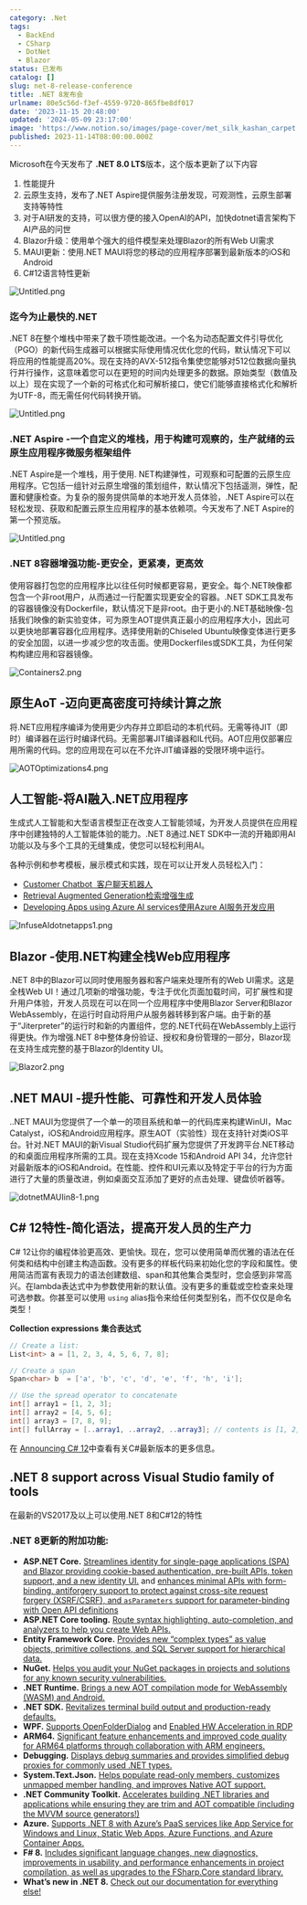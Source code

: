 ```yaml
---
category: .Net
tags:
  - BackEnd
  - CSharp
  - DotNet
  - Blazor
status: 已发布
catalog: []
slug: net-8-release-conference
title: .NET 8发布会
urlname: 80e5c56d-f3ef-4559-9720-865fbe8df017
date: '2023-11-15 20:48:00'
updated: '2024-05-09 23:17:00'
image: 'https://www.notion.so/images/page-cover/met_silk_kashan_carpet.jpg'
published: 2023-11-14T08:00:00.000Z
---
```


Microsoft在今天发布了 **.NET 8.0 LTS**版本，这个版本更新了以下内容

1. 性能提升
2. 云原生支持，发布了.NET Aspire提供服务注册发现，可观测性，云原生部署支持等特性
3. 对于AI研发的支持，可以很方便的接入OpenAI的API，加快dotnet语言架构下AI产品的问世
4. Blazor升级：使用单个强大的组件模型来处理Blazor的所有Web UI需求
5. MAUI更新：使用.NET MAUI将您的移动的应用程序部署到最新版本的iOS和Android
6. C#12语言特性更新

![Untitled.png](https://prod-files-secure.s3.us-west-2.amazonaws.com/5d24fe63-e567-4804-86f9-9fdc62e13082/10cda029-65af-4ea7-b30e-605b2d9e6c57/Untitled.png?X-Amz-Algorithm=AWS4-HMAC-SHA256&X-Amz-Content-Sha256=UNSIGNED-PAYLOAD&X-Amz-Credential=ASIAZI2LB46663K2QAIS%2F20250312%2Fus-west-2%2Fs3%2Faws4_request&X-Amz-Date=20250312T213457Z&X-Amz-Expires=3600&X-Amz-Security-Token=IQoJb3JpZ2luX2VjEH0aCXVzLXdlc3QtMiJHMEUCIQCDUbmpWQQf22uN5SWpauPb31HxqVGvAhE7Df9C2bXM3gIgORehAR1DeWwctQrYK6ZMrCPqC9uOrs4It36otqg%2FCG0qiAQIxv%2F%2F%2F%2F%2F%2F%2F%2F%2F%2FARAAGgw2Mzc0MjMxODM4MDUiDIfjVQGSMUPYWPfIxCrcA8uDORez58r3L5Imr9Pinw90BsEkTxqVjrqws6lAmRRAILGRi0SuyV5VzsEVHH3fq1XudF07H0jl9FxdAvy2EKbKbhR8p48sgtNmofiBXZLD3%2BWdSF38G2rtiHt15lJOxylsxKpO%2BhBHhDG53Vwjpglm9RCnfDJMpRFZdQuLG9OrGixc9%2BUxzLsDAQgqgFbnTyc5OGN%2FUeUVbqVKMj%2FTwIaRaS%2B50oW5Br9eED35dN2n7vxGGCrViyfOOePykezc4lRLPS5lVaKnnLbI0uDkCXHHHtNQeOjQK%2F2irBelkzBHSRpsfgF011yVhqPT60vVhh%2Bg5cgezWmiyjrYduX5hPfFmfwGcre%2Fq2Ps2GuQLLmlyAhO%2BTToCRvgYnkCJzTdUX6NpsBKhSHl%2FANvx1gHAH%2FPOGI7QWlOTHb1TlBIwujJgu8NfmeZG4WhElxFLHYWP6NZr%2F%2BbTywQWHd1ccfDEWli6I6kL4ebG1XKhdtrFSfF15IWYpYRMz51ZpnyvWUu2DBO3Qf8MGk0%2FyCvxDJCH5YvgW5HAB5Zy19cxpLa1vicC33t0%2F%2FauVd7FmTHdryWaGfKRxYng1SO9N1XSZi13IzN9m%2F%2BFkoWyJ%2BW3zjNqz1rsmrOyErGpg%2FHqmrtMLvjx74GOqUBZ6hYTOtj%2FhKo7eu%2BqeU8WeYeVPMU11w1lZcGiTK%2Bhpq68AdBnJJkbV64l5bf4%2Bt%2BZvaCilADt7vDtKDiQRJdu6SzvAX5uzd1lA40XRe8ObrBab05%2BGJ34QJj0uS8%2BqgupsM%2BvKQb%2FSMyZJToE%2F2Jaq%2BY0SajKOG%2BMx4loEW31q8io%2B%2Bq%2FvvRbHBKYWbriyKD%2BqPvgqJxtbzVv4acnwAAc9gUp4Vk&X-Amz-Signature=8abb332bee9564e5fc4f950d95045f04dd246712e3f8bd528e8eff1eeeb52c57&X-Amz-SignedHeaders=host&x-id=GetObject)


### **迄今为止最快的.NET**


.NET 8在整个堆栈中带来了数千项性能改进。一个名为动态配置文件引导优化（PGO）的新代码生成器可以根据实际使用情况优化您的代码，默认情况下可以将应用的性能提高20%。现在支持的AVX-512指令集使您能够对512位数据向量执行并行操作，这意味着您可以在更短的时间内处理更多的数据。原始类型（数值及以上）现在实现了一个新的可格式化和可解析接口，使它们能够直接格式化和解析为UTF-8，而无需任何代码转换开销。


![Untitled.png](https://prod-files-secure.s3.us-west-2.amazonaws.com/5d24fe63-e567-4804-86f9-9fdc62e13082/edcbf140-d619-4389-a4a6-f97c113ab9f2/Untitled.png?X-Amz-Algorithm=AWS4-HMAC-SHA256&X-Amz-Content-Sha256=UNSIGNED-PAYLOAD&X-Amz-Credential=ASIAZI2LB46663K2QAIS%2F20250312%2Fus-west-2%2Fs3%2Faws4_request&X-Amz-Date=20250312T213457Z&X-Amz-Expires=3600&X-Amz-Security-Token=IQoJb3JpZ2luX2VjEH0aCXVzLXdlc3QtMiJHMEUCIQCDUbmpWQQf22uN5SWpauPb31HxqVGvAhE7Df9C2bXM3gIgORehAR1DeWwctQrYK6ZMrCPqC9uOrs4It36otqg%2FCG0qiAQIxv%2F%2F%2F%2F%2F%2F%2F%2F%2F%2FARAAGgw2Mzc0MjMxODM4MDUiDIfjVQGSMUPYWPfIxCrcA8uDORez58r3L5Imr9Pinw90BsEkTxqVjrqws6lAmRRAILGRi0SuyV5VzsEVHH3fq1XudF07H0jl9FxdAvy2EKbKbhR8p48sgtNmofiBXZLD3%2BWdSF38G2rtiHt15lJOxylsxKpO%2BhBHhDG53Vwjpglm9RCnfDJMpRFZdQuLG9OrGixc9%2BUxzLsDAQgqgFbnTyc5OGN%2FUeUVbqVKMj%2FTwIaRaS%2B50oW5Br9eED35dN2n7vxGGCrViyfOOePykezc4lRLPS5lVaKnnLbI0uDkCXHHHtNQeOjQK%2F2irBelkzBHSRpsfgF011yVhqPT60vVhh%2Bg5cgezWmiyjrYduX5hPfFmfwGcre%2Fq2Ps2GuQLLmlyAhO%2BTToCRvgYnkCJzTdUX6NpsBKhSHl%2FANvx1gHAH%2FPOGI7QWlOTHb1TlBIwujJgu8NfmeZG4WhElxFLHYWP6NZr%2F%2BbTywQWHd1ccfDEWli6I6kL4ebG1XKhdtrFSfF15IWYpYRMz51ZpnyvWUu2DBO3Qf8MGk0%2FyCvxDJCH5YvgW5HAB5Zy19cxpLa1vicC33t0%2F%2FauVd7FmTHdryWaGfKRxYng1SO9N1XSZi13IzN9m%2F%2BFkoWyJ%2BW3zjNqz1rsmrOyErGpg%2FHqmrtMLvjx74GOqUBZ6hYTOtj%2FhKo7eu%2BqeU8WeYeVPMU11w1lZcGiTK%2Bhpq68AdBnJJkbV64l5bf4%2Bt%2BZvaCilADt7vDtKDiQRJdu6SzvAX5uzd1lA40XRe8ObrBab05%2BGJ34QJj0uS8%2BqgupsM%2BvKQb%2FSMyZJToE%2F2Jaq%2BY0SajKOG%2BMx4loEW31q8io%2B%2Bq%2FvvRbHBKYWbriyKD%2BqPvgqJxtbzVv4acnwAAc9gUp4Vk&X-Amz-Signature=57cadc49f16b9d6362e15643e7749277fa7be0b129fc00149a5803ae3573ec8d&X-Amz-SignedHeaders=host&x-id=GetObject)


### **.NET Aspire -一个自定义的堆栈，用于构建可观察的，生产就绪的云原生应用程序微服务框架组件**


.NET Aspire是一个堆栈，用于使用. NET构建弹性，可观察和可配置的云原生应用程序。它包括一组针对云原生增强的策划组件，默认情况下包括遥测，弹性，配置和健康检查。为复杂的服务提供简单的本地开发人员体验，.NET Aspire可以在轻松发现、获取和配置云原生应用程序的基本依赖项。今天发布了.NET Aspire的第一个预览版。


![Untitled.png](https://prod-files-secure.s3.us-west-2.amazonaws.com/5d24fe63-e567-4804-86f9-9fdc62e13082/ff6a34d3-ac25-412d-9204-a7263d00528f/Untitled.png?X-Amz-Algorithm=AWS4-HMAC-SHA256&X-Amz-Content-Sha256=UNSIGNED-PAYLOAD&X-Amz-Credential=ASIAZI2LB46663K2QAIS%2F20250312%2Fus-west-2%2Fs3%2Faws4_request&X-Amz-Date=20250312T213457Z&X-Amz-Expires=3600&X-Amz-Security-Token=IQoJb3JpZ2luX2VjEH0aCXVzLXdlc3QtMiJHMEUCIQCDUbmpWQQf22uN5SWpauPb31HxqVGvAhE7Df9C2bXM3gIgORehAR1DeWwctQrYK6ZMrCPqC9uOrs4It36otqg%2FCG0qiAQIxv%2F%2F%2F%2F%2F%2F%2F%2F%2F%2FARAAGgw2Mzc0MjMxODM4MDUiDIfjVQGSMUPYWPfIxCrcA8uDORez58r3L5Imr9Pinw90BsEkTxqVjrqws6lAmRRAILGRi0SuyV5VzsEVHH3fq1XudF07H0jl9FxdAvy2EKbKbhR8p48sgtNmofiBXZLD3%2BWdSF38G2rtiHt15lJOxylsxKpO%2BhBHhDG53Vwjpglm9RCnfDJMpRFZdQuLG9OrGixc9%2BUxzLsDAQgqgFbnTyc5OGN%2FUeUVbqVKMj%2FTwIaRaS%2B50oW5Br9eED35dN2n7vxGGCrViyfOOePykezc4lRLPS5lVaKnnLbI0uDkCXHHHtNQeOjQK%2F2irBelkzBHSRpsfgF011yVhqPT60vVhh%2Bg5cgezWmiyjrYduX5hPfFmfwGcre%2Fq2Ps2GuQLLmlyAhO%2BTToCRvgYnkCJzTdUX6NpsBKhSHl%2FANvx1gHAH%2FPOGI7QWlOTHb1TlBIwujJgu8NfmeZG4WhElxFLHYWP6NZr%2F%2BbTywQWHd1ccfDEWli6I6kL4ebG1XKhdtrFSfF15IWYpYRMz51ZpnyvWUu2DBO3Qf8MGk0%2FyCvxDJCH5YvgW5HAB5Zy19cxpLa1vicC33t0%2F%2FauVd7FmTHdryWaGfKRxYng1SO9N1XSZi13IzN9m%2F%2BFkoWyJ%2BW3zjNqz1rsmrOyErGpg%2FHqmrtMLvjx74GOqUBZ6hYTOtj%2FhKo7eu%2BqeU8WeYeVPMU11w1lZcGiTK%2Bhpq68AdBnJJkbV64l5bf4%2Bt%2BZvaCilADt7vDtKDiQRJdu6SzvAX5uzd1lA40XRe8ObrBab05%2BGJ34QJj0uS8%2BqgupsM%2BvKQb%2FSMyZJToE%2F2Jaq%2BY0SajKOG%2BMx4loEW31q8io%2B%2Bq%2FvvRbHBKYWbriyKD%2BqPvgqJxtbzVv4acnwAAc9gUp4Vk&X-Amz-Signature=0283b6cb3a6c157f5024893b8a276c2bfe901ddf53b985eff78afe859eb08f2e&X-Amz-SignedHeaders=host&x-id=GetObject)


### **.NET 8容器增强功能-更安全，更紧凑，更高效**


使用容器打包您的应用程序比以往任何时候都更容易，更安全。每个.NET映像都包含一个非root用户，从而通过一行配置实现更安全的容器。.NET SDK工具发布的容器镜像没有Dockerfile，默认情况下是非root。由于更小的.NET基础映像-包括我们映像的新实验变体，可为原生AOT提供真正最小的应用程序大小，因此可以更快地部署容器化应用程序。选择使用新的Chiseled Ubuntu映像变体进行更多的安全加固，以进一步减少您的攻击面。使用Dockerfiles或SDK工具，为任何架构构建应用和容器镜像。


![Containers2.png](https://devblogs.microsoft.com/dotnet/wp-content/uploads/sites/10/2023/11/Containers2.png)


## 原生AoT -迈向更高密度可持续计算之旅


将.NET应用程序编译为使用更少内存并立即启动的本机代码。无需等待JIT（即时）编译器在运行时编译代码。无需部署JIT编译器和IL代码。AOT应用仅部署应用所需的代码。您的应用现在可以在不允许JIT编译器的受限环境中运行。


![AOTOptimizations4.png](https://devblogs.microsoft.com/dotnet/wp-content/uploads/sites/10/2023/11/AOTOptimizations4.png)


## 人工智能-将AI融入.NET应用程序


生成式人工智能和大型语言模型正在改变人工智能领域，为开发人员提供在应用程序中创建独特的人工智能体验的能力。.NET 8通过.NET SDK中一流的开箱即用AI功能以及与多个工具的无缝集成，使您可以轻松利用AI。


各种示例和参考模板，展示模式和实践，现在可以让开发人员轻松入门：

- [Customer Chatbot](https://github.com/dotnet/eShop)[ ](https://github.com/dotnet/eShop)[ 客户聊天机器人](https://github.com/dotnet/eShop)
- [Retrieval Augmented Generation](https://github.com/Azure-Samples/azure-search-openai-demo-csharp)[检索增强生成](https://github.com/Azure-Samples/azure-search-openai-demo-csharp)
- [Developing Apps using Azure AI services](https://devblogs.microsoft.com/dotnet/demystifying-retrieval-augmented-generation-with-dotnet/)[使用Azure AI服务开发应用](https://devblogs.microsoft.com/dotnet/demystifying-retrieval-augmented-generation-with-dotnet/)

![InfuseAIdotnetapps1.png](https://devblogs.microsoft.com/dotnet/wp-content/uploads/sites/10/2023/11/InfuseAIdotnetapps1.png)


## Blazor -使用.NET构建全栈Web应用程序


.NET 8中的Blazor可以同时使用服务器和客户端来处理所有的Web UI需求。这是全栈Web UI！通过几项新的增强功能，专注于优化页面加载时间，可扩展性和提升用户体验，开发人员现在可以在同一个应用程序中使用Blazor Server和Blazor WebAssembly，在运行时自动将用户从服务器转移到客户端。由于新的基于“Jiterpreter”的运行时和新的内置组件，您的.NET代码在WebAssembly上运行得更快。作为增强.NET 8中整体身份验证、授权和身份管理的一部分，Blazor现在支持生成完整的基于Blazor的Identity UI。


![Blazor2.png](https://devblogs.microsoft.com/dotnet/wp-content/uploads/sites/10/2023/11/Blazor2.png)


## .NET MAUI -提升性能、可靠性和开发人员体验


..NET MAUI为您提供了一个单一的项目系统和单一的代码库来构建WinUI，Mac Catalyst，iOS和Android应用程序。原生AOT（实验性）现在支持针对类iOS平台。针对.NET MAUI的新Visual Studio代码扩展为您提供了开发跨平台.NET移动的和桌面应用程序所需的工具。现在支持Xcode 15和Android API 34，允许您针对最新版本的iOS和Android。在性能、控件和UI元素以及特定于平台的行为方面进行了大量的质量改进，例如桌面交互添加了更好的点击处理、键盘侦听器等。


![dotnetMAUIin8-1.png](https://devblogs.microsoft.com/dotnet/wp-content/uploads/sites/10/2023/11/dotnetMAUIin8-1.png)


## C# 12特性-简化语法，提高开发人员的生产力


C# 12让你的编程体验更高效、更愉快。现在，您可以使用简单而优雅的语法在任何类和结构中创建主构造函数。没有更多的样板代码来初始化您的字段和属性。使用简洁而富有表现力的语法创建数组、span和其他集合类型时，您会感到非常高兴。在lambda表达式中为参数使用新的默认值。没有更多的重载或空检查来处理可选参数。你甚至可以使用 `using` alias指令来给任何类型别名，而不仅仅是命名类型！


**Collection expressions** **集合表达式**


```c#
// Create a list:
List<int> a = [1, 2, 3, 4, 5, 6, 7, 8];

// Create a span
Span<char> b  = ['a', 'b', 'c', 'd', 'e', 'f', 'h', 'i'];

// Use the spread operator to concatenate
int[] array1 = [1, 2, 3];
int[] array2 = [4, 5, 6];
int[] array3 = [7, 8, 9];
int[] fullArray = [..array1, ..array2, ..array3]; // contents is [1, 2, 3, 4, 5, 6, 7, 8, 9]
```


在 [Announcing C# 12](https://devblogs.microsoft.com/dotnet/announcing-csharp-12)中查看有关C#最新版本的更多信息。


## .NET 8 support across Visual Studio family of tools


在最新的VS2017及以上可以使用.NET 8和C#12的特性


### .NET 8更新的附加功能:

- **ASP.NET Core.** [Streamlines identity for single-page applications (SPA) and Blazor providing cookie-based authentication, pre-built APIs, token support, and a new identity UI.](https://devblogs.microsoft.com/dotnet/whats-new-with-identity-in-dotnet-8/) and [enhances minimal APIs with form-binding, antiforgery support to protect against cross-site request forgery (XSRF/CSRF), and ](https://learn.microsoft.com/aspnet/core/release-notes/aspnetcore-8.0#minimal-apis)[`asParameters`](https://learn.microsoft.com/aspnet/core/release-notes/aspnetcore-8.0#minimal-apis)[ support for parameter-binding with Open API definitions](https://learn.microsoft.com/aspnet/core/release-notes/aspnetcore-8.0#minimal-apis)
- **ASP.NET Core tooling.** [Route syntax highlighting, auto-completion, and analyzers to help you create Web APIs.](https://devblogs.microsoft.com/dotnet/aspnet-core-route-tooling-dotnet-8/)
- **Entity Framework Core.** [Provides new “complex types” as value objects, primitive collections, and SQL Server support for hierarchical data.](https://devblogs.microsoft.com/dotnet/announcing-ef8-rc2/)
- **NuGet.** [Helps you audit your NuGet packages in projects and solutions for any known security vulnerabilities.](https://learn.microsoft.com/nuget/concepts/auditing-packages)
- **.NET Runtime.** [Brings a new AOT compilation mode for WebAssembly (WASM) and Android.](https://devblogs.microsoft.com/dotnet/announcing-dotnet-8-rc1/#androidstripilafteraot-mode-on-android)
- **.NET SDK.** [Revitalizes terminal build output and production-ready defaults.](https://learn.microsoft.com/dotnet/core/whats-new/dotnet-8#net-sdk)
- **WPF.** [Supports OpenFolderDialog](https://devblogs.microsoft.com/dotnet/wpf-file-dialog-improvements-in-dotnet-8/) and [Enabled HW Acceleration in RDP](https://devblogs.microsoft.com/dotnet/announcing-dotnet-8-rc1/#wpf-hardware-acceleration-in-rdp)
- **ARM64.** [Significant feature enhancements and improved code quality for ARM64 platforms through collaboration with ARM engineers.](https://devblogs.microsoft.com/dotnet/this-arm64-performance-in-dotnet-8/)
- **Debugging.** [Displays debug summaries and provides simplified debug proxies for commonly used .NET types.](https://devblogs.microsoft.com/dotnet/debugging-enhancements-in-dotnet-8/)
- **System.Text.Json.** [Helps populate read-only members, customizes unmapped member handling, and improves Native AOT support.](https://devblogs.microsoft.com/dotnet/system-text-json-in-dotnet-8/)
- **.NET Community Toolkit.** [Accelerates building .NET libraries and applications while ensuring they are trim and AOT compatible (including the MVVM source generators!)](https://devblogs.microsoft.com/dotnet/announcing-the-dotnet-community-toolkit-821/)
- **Azure.** [Supports .NET 8 with Azure’s PaaS services like App Service for Windows and Linux, Static Web Apps, Azure Functions, and Azure Container Apps.](https://aka.ms/appservice-dotnet8)
- **F# 8.** [Includes significant language changes, new diagnostics, improvements in usability, and performance enhancements in project compilation, as well as upgrades to the FSharp.Core standard library.](https://devblogs.microsoft.com/dotnet/announcing-fsharp-8/)
- **What’s new in .NET 8.** [Check out our documentation for everything else!](https://learn.microsoft.com/dotnet/core/whats-new/dotnet-8)
